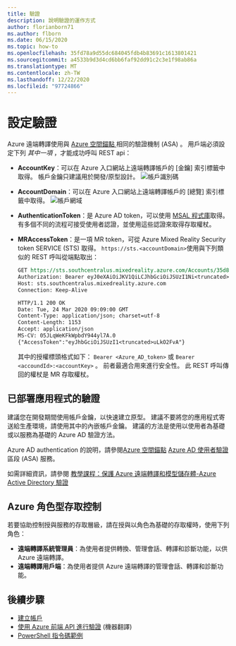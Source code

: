 ```yaml
---
title: 驗證
description: 說明驗證的運作方式
author: florianborn71
ms.author: flborn
ms.date: 06/15/2020
ms.topic: how-to
ms.openlocfilehash: 35fd78a9d55dc684045fdb4b83691c1613801421
ms.sourcegitcommit: a4533b9d3d4cd6bb6faf92dd91c2c3e1f98ab86a
ms.translationtype: MT
ms.contentlocale: zh-TW
ms.lasthandoff: 12/22/2020
ms.locfileid: "97724866"
---
```

# <a name="configure-authentication"></a>設定驗證

Azure 遠端轉譯使用與 [Azure 空間錨點 ](../../spatial-anchors/concepts/authentication.md?tabs=csharp)相同的驗證機制 (ASA) 。 用戶端必須設定下列 *其中一項* ，才能成功呼叫 REST api：

* **AccountKey**：可以在 Azure 入口網站上遠端轉譯帳戶的 [金鑰] 索引標籤中取得。 帳戶金鑰只建議用於開發/原型設計。
    ![帳戶識別碼](./media/azure-account-primary-key.png)

* **AccountDomain**：可以在 Azure 入口網站上遠端轉譯帳戶的 [總覽] 索引標籤中取得。
    ![帳戶網域](./media/azure-account-domain.png)

* **AuthenticationToken**：是 Azure AD token，可以使用 [MSAL 程式庫](../../active-directory/develop/msal-overview.md)取得。 有多個不同的流程可接受使用者認證，並使用這些認證來取得存取權杖。

* **MRAccessToken**：是一項 MR token，可從 Azure Mixed Reality Security token SERVICE (STS) 取得。 `https://sts.<accountDomain>`使用與下列類似的 REST 呼叫從端點取出：

    ```rest
    GET https://sts.southcentralus.mixedreality.azure.com/Accounts/35d830cb-f062-4062-9792-d6316039df56/token HTTP/1.1
    Authorization: Bearer eyJ0eXAiOiJKV1QiLCJhbGciOiJSUzI1Ni<truncated>FL8Hq5aaOqZQnJr1koaQ
    Host: sts.southcentralus.mixedreality.azure.com
    Connection: Keep-Alive

    HTTP/1.1 200 OK
    Date: Tue, 24 Mar 2020 09:09:00 GMT
    Content-Type: application/json; charset=utf-8
    Content-Length: 1153
    Accept: application/json
    MS-CV: 05JLqWeKFkWpbdY944yl7A.0
    {"AccessToken":"eyJhbGciOiJSUzI1<truncated>uLkO2FvA"}
    ```

    其中的授權標頭格式如下： `Bearer <Azure_AD_token>` 或 `Bearer <accoundId>:<accountKey>` 。 前者最適合用來進行安全性。 此 REST 呼叫傳回的權杖是 MR 存取權杖。

## <a name="authentication-for-deployed-applications"></a>已部署應用程式的驗證

建議您在開發期間使用帳戶金鑰，以快速建立原型。 建議不要將您的應用程式寄送給生產環境，請使用其中的內嵌帳戶金鑰。 建議的方法是使用以使用者為基礎或以服務為基礎的 Azure AD 驗證方法。

 Azure AD authentication 的說明，請參閱[Azure 空間錨點](../../spatial-anchors/index.yml) [Azure AD 使用者驗證](../../spatial-anchors/concepts/authentication.md?tabs=csharp#azure-ad-user-authentication)區段 (ASA) 服務。

 如需詳細資訊，請參閱 [教學課程：保護 Azure 遠端轉譯和模型儲存體-Azure Active Directory 驗證](../tutorials/unity/security/security.md#azure-active-directory-azure-ad-authentication)

## <a name="azure-role-based-access-control"></a>Azure 角色型存取控制

若要協助控制授與服務的存取層級，請在授與以角色為基礎的存取權時，使用下列角色：

* **遠端轉譯系統管理員**：為使用者提供轉換、管理會話、轉譯和診斷功能，以供 Azure 遠端轉譯。
* **遠端轉譯用戶端**：為使用者提供 Azure 遠端轉譯的管理會話、轉譯和診斷功能。

## <a name="next-steps"></a>後續步驟

* [建立帳戶](create-an-account.md)
* [使用 Azure 前端 API 進行驗證](frontend-apis.md) (機器翻譯)
* [PowerShell 指令碼範例](../samples/powershell-example-scripts.md)